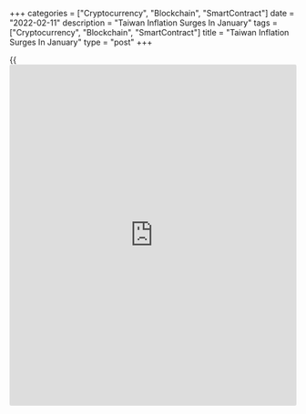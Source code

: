 +++
categories = ["Cryptocurrency", "Blockchain", "SmartContract"]
date = "2022-02-11"
description = "Taiwan Inflation Surges In January"
tags = ["Cryptocurrency", "Blockchain", "SmartContract"]
title = "Taiwan Inflation Surges In January"
type = "post"
+++

{{<iframe id="large-banner" src="https://www.bounty.group/#slide=26.0" width="100%" height="600" scrolling="no" style="border: 0px solid rgb(216, 221, 230); border-radius: 3px;">}}

Taiwan's consumer price inflation accelerated in January mainly due to
the Lunar New Year's Eve in January, data released by the Directorate
General of Budget, Accounting & Statistics revealed on Friday.

Consumer prices rose 2.84 percent year-on-year in January, following a
2.62 percent increase in December. Economists had forecast a 2.25
percent inflation.

The indices for fuels and lubricants grew 16.77 percent due to rising
oil prices.

Excluding fruits, vegetables and energy, core consumer prices rose 2.42
percent in January.

On a monthly basis, the consumer price index rose 0.58 percent, mainly
because of lunar new year's eve effects. The core CPI increased 0.63
percent.

Data showed that the wholesale prices rose 0.7 percent monthly and
gained 10.83 percent annually in January.

For comments and feedback [contact](https://www.playgroundfx.com/contact/): editorial@rtt[news](https://www.letsplayfx.com/blog/forex-news-website/).com

[Economic News][1]

 **What parts of the world are seeing the best (and worst) economic
performances lately? Click[here][2] to check out our [Econ Scorecard][2]
and find out! See up-to-the-moment [ranking](https://www.playgroundfx.com/blog/crypto-exchange-ranking/)s for the best and worst
performers in [GDP][3], [unemployment rate][4], [inflation][5] and much
more.**

   1. www.rtt[news](https://www.letsplayfx.com/blog/forex-news-website/).com/Content/EconomicNews.aspx
   2. www.rtt[news](https://www.letsplayfx.com/blog/forex-news-website/).com/economic-scorecard/world-rank/retail-sales/highest-performance.aspx
   3. www.rtt[news](https://www.letsplayfx.com/blog/forex-news-website/).com/economic-scorecard/world-rank/GDP/highest-performance.aspx
   4. www.rtt[news](https://www.letsplayfx.com/blog/forex-news-website/).com/economic-scorecard/world-rank/unemployment-rate/lowest-performance.aspx
   5. www.rtt[news](https://www.letsplayfx.com/blog/forex-news-website/).com/economic-scorecard/world-rank/CPI/highest-performance.aspx